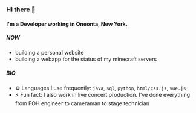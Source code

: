 <!-- <div id="header" align="center">
    <img src="https://media.giphy.com/media/u2pmTWUi0MXjyrMaVj/giphy.gif" width=200/>
</div>

<div id="badges">
    <a href="#">
        <img src="https://img.shields.io/twitter/follow/Ryan_Goodwin_?label=Twitter&style=plastic&color=blue"/>
    </a>
    <a href="#">
        <img src="https://img.shields.io/github/followers/CGBassPlayer?style=plastic&color=white"/>
    </a>
    <a href="#">
        <img src="https://img.shields.io/github/stars/CGBassPlayer?style=plastic&color=white"/>
    </a>
    <a href="#">
        <img src="https://img.shields.io/badge/Linkedin-Connect-blue?style=plastic&logo=Linkedin&logoColor=blue"/>
    </a>
</div> -->

### Hi there 👋

#### I'm a Developer working in Oneonta, New York.

##### NOW

- building a personal website
- building a webapp for the status of my minecraft servers

##### BIO

- ⚙️ Languages I use frequently: `java`, `sql`, `python`, `html/css.js`, `vue.js`
- ⚡ Fun fact: I also work in live concert production. I've done everything from FOH engineer to cameraman to stage technician

<!--
**CGBassPlayer/CGBassPlayer** is a ✨ _special_ ✨ repository because its `README.md` (this file) appears on your GitHub profile.

Here are some ideas to get you started:

- 🔭 I’m currently working on ...
- 🌱 I’m currently learning ...
- 👯 I’m looking to collaborate on ...
- 🤔 I’m looking for help with ...
- 💬 Ask me about ...
- 📫 How to reach me: ...
- 😄 Pronouns: ...
- ⚡ Fun fact: ...
-->
